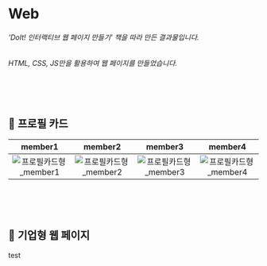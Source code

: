 # Web
<p>
  <h6>'DoIt! 인터랙티브 웹 페이지 만들기' 책을 따라 만든 결과물입니다.</h6>
  <h6>HTML, CSS, JS만을 활용하여 웹 페이지를 만들었습니다.</h6>
</p>
<br><br>


## 📌 프로필 카드

|     member1     |     member2     |     member3     |     member4     |
|:--------------: | :-------------: | :--------------:| :--------------:|
| ![프로필카드형_member1](https://github.com/kimseryeong/web/assets/106288108/3d8da97f-7aef-45d3-8513-3dac4e541d94) | ![프로필카드형_member2](https://github.com/kimseryeong/web/assets/106288108/71d6bde3-311b-4f1a-a156-72ed9d64c5e6) | ![프로필카드형_member3](https://github.com/kimseryeong/web/assets/106288108/e37e588b-efc6-4100-9d1f-fdc6d8bebb9e) | ![프로필카드형_member4](https://github.com/kimseryeong/web/assets/106288108/33244ea2-f078-4939-984f-feb7a51aff8a) |

<br><br><br>
## 📌 기업형 웹 페이지

test